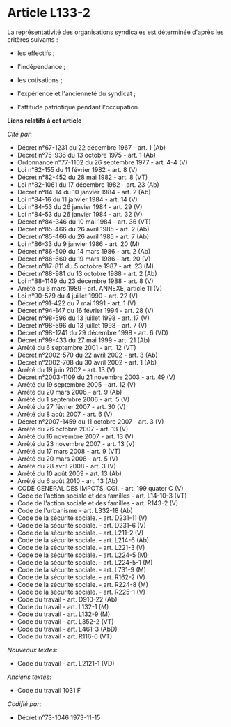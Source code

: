 # Article L133-2

La représentativité des organisations syndicales est déterminée d'après les critères suivants :

- les effectifs ;

- l'indépendance ;

- les cotisations ;

- l'expérience et l'ancienneté du syndicat ;

- l'attitude patriotique pendant l'occupation.

**Liens relatifs à cet article**

_Cité par_:

  - Décret n°67-1231 du 22 décembre 1967 - art. 1 (Ab)
  - Décret n°75-936 du 13 octobre 1975 - art. 1 (Ab)
  - Ordonnance n°77-1102 du 26 septembre 1977 - art. 4-4 (V)
  - Loi n°82-155 du 11 février 1982 - art. 8 (V)
  - Décret n°82-452 du 28 mai 1982 - art. 8 (VT)
  - Loi n°82-1061 du 17 décembre 1982 - art. 23 (Ab)
  - Décret n°84-14 du 10 janvier 1984 - art. 2 (Ab)
  - Loi n°84-16 du 11 janvier 1984 - art. 14 (V)
  - Loi n°84-53 du 26 janvier 1984 - art. 29 (V)
  - Loi n°84-53 du 26 janvier 1984 - art. 32 (V)
  - Décret n°84-346 du 10 mai 1984 - art. 36 (VT)
  - Décret n°85-466 du 26 avril 1985 - art. 2 (Ab)
  - Décret n°85-466 du 26 avril 1985 - art. 7 (Ab)
  - Loi n°86-33 du 9 janvier 1986 - art. 20 (M)
  - Décret n°86-509 du 14 mars 1986 - art. 2 (Ab)
  - Décret n°86-660 du 19 mars 1986 - art. 20 (V)
  - Décret n°87-811 du 5 octobre 1987 - art. 23 (M)
  - Décret n°88-981 du 13 octobre 1988 - art. 2 (Ab)
  - Loi n°88-1149 du 23 décembre 1988 - art. 8 (V)
  - Arrêté du 6 mars 1989 - art. ANNEXE, article 11 (V)
  - Loi n°90-579 du 4 juillet 1990 - art. 22 (V)
  - Décret n°91-422 du 7 mai 1991 - art. 1 (V)
  - Décret n°94-147 du 16 février 1994 - art. 28 (V)
  - Décret n°98-596 du 13 juillet 1998 - art. 17 (V)
  - Décret n°98-596 du 13 juillet 1998 - art. 7 (V)
  - Décret n°98-1241 du 29 décembre 1998 - art. 6 (VD)
  - Décret n°99-433 du 27 mai 1999 - art. 21 (Ab)
  - Arrêté du 6 septembre 2001 - art. 12 (VT)
  - Décret n°2002-570 du 22 avril 2002 - art. 3 (Ab)
  - Décret n°2002-708 du 30 avril 2002 - art. 1 (Ab)
  - Arrêté du 19 juin 2002 - art. 13 (V)
  - Décret n°2003-1109 du 21 novembre 2003 - art. 49 (V)
  - Arrêté du 19 septembre 2005 - art. 12 (V)
  - Arrêté du 20 mars 2006 - art. 9 (Ab)
  - Arrêté du 1 septembre 2006 - art. 5 (V)
  - Arrêté du 27 février 2007 - art. 30 (V)
  - Arrêté du 8 août 2007 - art. 6 (V)
  - Décret n°2007-1459 du 11 octobre 2007 - art. 3 (V)
  - Arrêté du 26 octobre 2007 - art. 13 (V)
  - Arrêté du 16 novembre 2007 - art. 13 (V)
  - Arrêté du 23 novembre 2007 - art. 13 (V)
  - Arrêté du 17 mars 2008 - art. 9 (VT)
  - Arrêté du 20 mars 2008 - art. 5 (V)
  - Arrêté du 28 avril 2008 - art. 3 (V)
  - Arrêté du 10 août 2009 - art. 13 (Ab)
  - Arrêté du 6 août 2010 - art. 13 (Ab)
  - CODE GENERAL DES IMPOTS, CGI. - art. 199 quater C (V)
  - Code de l'action sociale et des familles - art. L14-10-3 (VT)
  - Code de l'action sociale et des familles - art. R143-2 (V)
  - Code de l'urbanisme - art. L332-18 (Ab)
  - Code de la sécurité sociale. - art. D231-11 (V)
  - Code de la sécurité sociale. - art. D231-6 (V)
  - Code de la sécurité sociale. - art. L211-2 (V)
  - Code de la sécurité sociale. - art. L214-6 (Ab)
  - Code de la sécurité sociale. - art. L221-3 (V)
  - Code de la sécurité sociale. - art. L224-5 (M)
  - Code de la sécurité sociale. - art. L224-5-1 (M)
  - Code de la sécurité sociale. - art. L731-9 (M)
  - Code de la sécurité sociale. - art. R162-2 (V)
  - Code de la sécurité sociale. - art. R224-8 (M)
  - Code de la sécurité sociale. - art. R225-1 (V)
  - Code du travail - art. D910-22 (Ab)
  - Code du travail - art. L132-1 (M)
  - Code du travail - art. L132-9 (M)
  - Code du travail - art. L352-2 (VT)
  - Code du travail - art. L461-3 (AbD)
  - Code du travail - art. R116-6 (VT)

_Nouveaux textes_:

  - Code du travail - art. L2121-1 (VD)

_Anciens textes_:

  - Code du travail 1031 F

_Codifié par_:

  - Décret n°73-1046 1973-11-15
